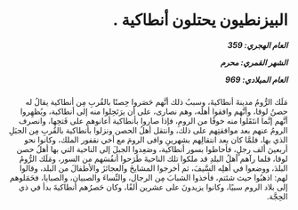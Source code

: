 <h1 dir="rtl">البيزنطيون يحتلون أنطاكية .</h1>

<h5 dir="rtl">العام الهجري:  359

الشهر القمري: محرم

العام الميلادي: 969</h5>

<p dir="rtl">مَلَك الرُّومُ مدينةَ أنطاكيةَ، وسببُ ذلك أنَّهم حَصَروا حِصنًا بالقُربِ مِن أنطاكية يقالُ له حصنُ لوقا، وأنَّهم وافقوا أهلَه، وهم نصارى، على أن يرَتَحِلوا منه إلى أنطاكية، ويُظهِروا أنَّهم إنَّما انتَقَلوا منه خوفًا من الرومِ، فإذا صاروا بأنطاكية أعانوهم على فَتحِها، وانصرف الرومُ عنهم بعد موافقتِهم على ذلك، وانتقل أهلُ الحصن ونزلوا بأنطاكية بالقُربِ مِن الجبَلِ الذي بها، فلمَّا كان بعد انتقالِهم بشهرينِ وافى الرومَ مع أخي نقفور الملك، وكانوا نحو أربعينَ ألف رجلٍ، فأحاطوا بسور أنطاكية، وصَعِدوا الجبلَ إلى الناحية التي بها أهلُ حصن لوقا، فلما رآهم أهلُ البلدِ قد ملكوا تلك الناحيةَ طَرَحوا أنفُسَهم من السور، ومَلَك الرُّومُ البلدَ، ووضعوا في أهلِه السَّيفَ، ثم أخرجوا المشايخَ والعجائزَ والأطفالَ من البلد، وقالوا لهم: اذهبُوا حيث شئتم، فأخذوا الشبابَ مِن الرجال، والنِّساءَ والصبيان، والصبايا، فحَمَلوهم إلى بلاد الروم سبيًا، وكانوا يزيدونَ على عشرين ألفًا، وكان حَصرُهم أنطاكيةَ بدأ في ذي الحِجَّة.</p></br>
